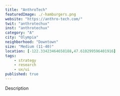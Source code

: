 ```yaml
---
title: "AnthroTech"
featuredImage: ./-hamburgers.png
website: "https://anthro-tech.com/"
twit: "anthrotechux"
inst: "anthrotechux"
category: "A"
city: "Olympia"
neighborhood: "Downtown"
size: "Medium (11-40)"
location: [-122.33423464658188,47.610299596401916]
tags:
    - strategy
    - research
    - ux/ui
published: true
---
```


Description
